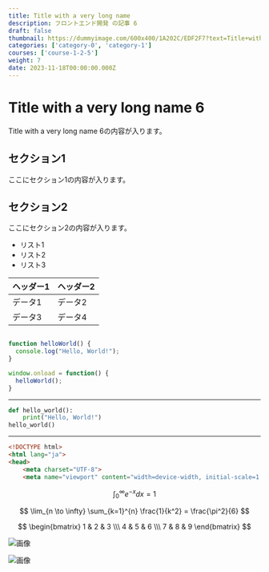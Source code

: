 ```yaml
---
title: Title with a very long name
description: フロントエンド開発 の記事 6
draft: false
thumbnail: https://dummyimage.com/600x400/1A202C/EDF2F7?text=Title+with+a+very+long+name
categories: ['category-0', 'category-1']
courses: ['course-1-2-5']
weight: 7
date: 2023-11-18T00:00:00.000Z
---
```


# Title with a very long name 6

Title with a very long name 6の内容が入ります。

## セクション1
ここにセクション1の内容が入ります。

## セクション2
ここにセクション2の内容が入ります。

- リスト1
- リスト2
- リスト3

| ヘッダー1 | ヘッダー2 |
| --------- | --------- |
| データ1   | データ2   |
| データ3   | データ4   |

```javascript

function helloWorld() {
  console.log("Hello, World!");
}

window.onload = function() {
  helloWorld();
}

```

---

```python
def hello_world():
    print("Hello, World!")
hello_world()
```

---

```html
<!DOCTYPE html>
<html lang="ja">
<head>
    <meta charset="UTF-8">
    <meta name="viewport" content="width=device-width, initial-scale=1.0">
```

$$
\int_{0}^{\infty} e^{-x} dx = 1
$$

$$
\lim_{n \to \infty} \sum_{k=1}^{n} \frac{1}{k^2} = \frac{\pi^2}{6}
$$

$$
\begin{bmatrix}
1 & 2 & 3 \\\
4 & 5 & 6 \\\
7 & 8 & 9
\end{bmatrix}
$$

![画像](https://dummyimage.com/320x180/2D3748/F5F7FA?text=Title+with+a+very+long+name+6)

![画像](https://dummyimage.com/640x360/1A202C/EDF2F7?text=Title+with+a+very+long+name+6)